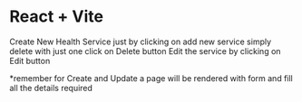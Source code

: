 # React + Vite
Create New Health Service just by clicking on add new service
simply delete with just one click on Delete button
Edit the service by clicking on Edit button

*remember for Create and Update a page will be rendered with form and fill all the details required 
